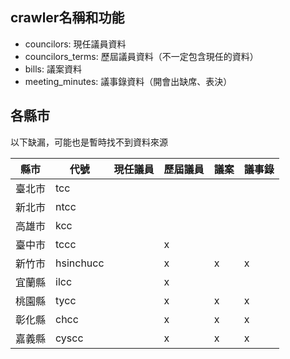 ## crawler名稱和功能

-	councilors: 現任議員資料
-	councilors\_terms: 歷屆議員資料（不一定包含現任的資料）
-	bills: 議案資料
-	meeting\_minutes: 議事錄資料（開會出缺席、表決）

## 各縣市
以下缺漏，可能也是暫時找不到資料來源        
<table>
<thead>
<tr><th>縣市</th><th>代號</th><th>現任議員</th><th> 歷屆議員</th><th>議案</th><th>議事錄</th></tr>
</thead>
<tbody>
<tr><td>臺北市</td><td>tcc</td><td></td><td></td><td></td><td></td></tr>
<tr><td>新北市</td><td>ntcc</td><td></td><td></td><td></td><td></td></tr>
<tr><td>高雄市</td><td>kcc</td><td></td><td></td><td></td><td></td></tr>
<tr><td>臺中市</td><td>tccc</td><td></td><td>x</td><td></td><td></td></tr>
<tr><td>新竹市</td><td>hsinchucc</td><td></td><td>x</td><td>x</td><td>x</td></tr>
<tr><td>宜蘭縣</td><td>ilcc</td><td></td><td>x</td><td></td><td></td></tr>
<tr><td>桃園縣</td><td>tycc</td><td></td><td>x</td><td>x</td><td>x</td></tr>
<tr><td>彰化縣</td><td>chcc</td><td></td><td>x</td><td>x</td><td>x</td></tr>
<tr><td>嘉義縣</td><td>cyscc</td><td></td><td>x</td><td>x</td><td>x</td></tr>
</tbody>
</table>
